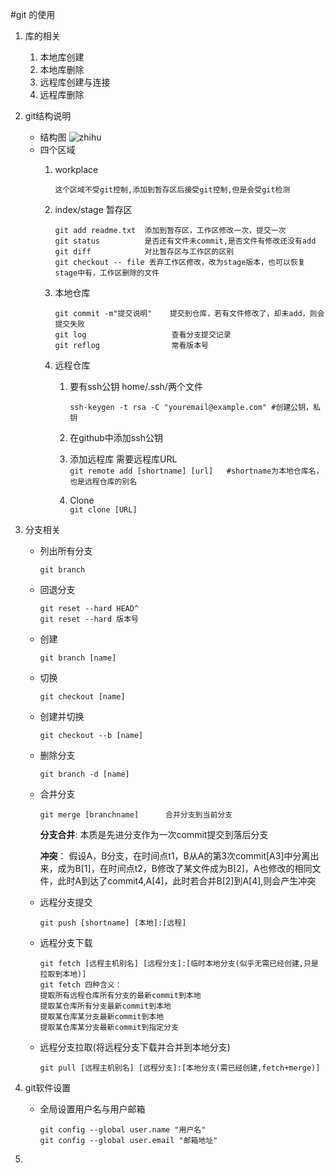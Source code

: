 #git 的使用

1. 库的相关
    1. 本地库创建
    2. 本地库删除
    3. 远程库创建与连接
    4. 远程库删除
2. git结构说明
    - 结构图
        ![zhihu](https://pic4.zhimg.com/v2-4f61dac0b425ebe34efc88d11a68f27b_r.jpg)
    - 四个区域
        1. workplace
            ```
            这个区域不受git控制,添加到暂存区后接受git控制,但是会受git检测
            ```
        2. index/stage 暂存区
            ```
            git add readme.txt  添加到暂存区，工作区修改一次，提交一次
            git status          是否还有文件未commit,是否文件有修改还没有add
            git diff            对比暂存区与工作区的区别
            git checkout -- file 丢弃工作区修改，改为stage版本，也可以恢复stage中有，工作区删除的文件
            ```
        3. 本地仓库
            ```
            git commit -m"提交说明"    提交到仓库，若有文件修改了，却未add，则会提交失败
            git log                   查看分支提交记录
            git reflog                常看版本号
            ```
        4. 远程仓库
            
            1. 要有ssh公钥 home/.ssh/两个文件
                
                `ssh-keygen -t rsa -C "youremail@example.com" #创建公钥，私钥 `
                
            2. 在github中添加ssh公钥
            3. 添加远程库 需要远程库URL  
                `git remote add [shortname] [url]   #shortname为本地仓库名，也是远程仓库的别名`
            4. Clone   
                `git clone [URL]`
            
3. 分支相关   
    - 列出所有分支
        ```
        git branch 
        ```
    - 回退分支
        ```
        git reset --hard HEAD^
        git reset --hard 版本号
        ```
    - 创建
        ```
        git branch [name]
        ```
    - 切换
        ```
        git checkout [name]
        ```
    - 创建并切换
        ```
        git checkout --b [name]
        ```
    - 删除分支
        ```
        git branch -d [name]
        ```
    - 合并分支
        ```
        git merge [branchname]      合并分支到当前分支
        ```
        **分支合并**:   本质是先进分支作为一次commit提交到落后分支
        
        **冲突**：      假设A，B分支，在时间点t1，B从A的第3次commit[A3]中分离出来，成为B[1]，在时间点t2，B修改了某文件成为B[2]，A也修改的相同文件，此时A到达了commit4,A[4]，此时若合并B[2]到A[4],则会产生冲突
    - 远程分支提交
        ```
        git push [shortname] [本地]:[远程]
        ```
    - 远程分支下载
        ```
        git fetch [远程主机别名] [远程分支]:[临时本地分支(似乎无需已经创建,只是拉取到本地)]  
        git fetch 四种含义：
        提取所有远程仓库所有分支的最新commit到本地
        提取某仓库所有分支最新commit到本地
        提取某仓库某分支最新commit到本地
        提取某仓库某分支最新commit到指定分支
        ```
    - 远程分支拉取(将远程分支下载并合并到本地分支)
        ```
        git pull [远程主机别名] [远程分支]:[本地分支(需已经创建,fetch+merge)]
        ```
   
    
4. git软件设置  
   - 全局设置用户名与用户邮箱
        ```
        git config --global user.name "用户名"
        git config --global user.email "邮箱地址"
        ```

5. 